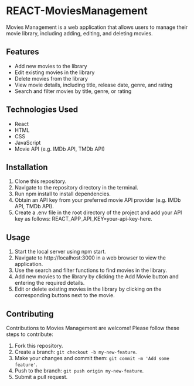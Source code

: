 # REACT-MoviesManagement

Movies Management is a web application that allows users to manage their movie library, including adding, editing, and deleting movies.

## Features

- Add new movies to the library
- Edit existing movies in the library
- Delete movies from the library
- View movie details, including title, release date, genre, and rating
- Search and filter movies by title, genre, or rating

## Technologies Used

- React
- HTML
- CSS
- JavaScript
- Movie API (e.g. IMDb API, TMDb API)

## Installation

1. Clone this repository.
2. Navigate to the repository directory in the terminal.
3. Run npm install to install dependencies.
4. Obtain an API key from your preferred movie API provider (e.g. IMDb API, TMDb API).
5. Create a .env file in the root directory of the project and add your API key as follows: REACT_APP_API_KEY=your-api-key-here.

## Usage

1. Start the local server using npm start.
2. Navigate to http://localhost:3000 in a web browser to view the application.
3. Use the search and filter functions to find movies in the library.
4. Add new movies to the library by clicking the Add Movie button and entering the required details.
5. Edit or delete existing movies in the library by clicking on the corresponding buttons next to the movie.

## Contributing

Contributions to Movies Management are welcome! Please follow these steps to contribute:

1. Fork this repository.
2. Create a branch: `git checkout -b my-new-feature`.
3. Make your changes and commit them: `git commit -m 'Add some feature'`.
4. Push to the branch: `git push origin my-new-feature`.
5. Submit a pull request.
